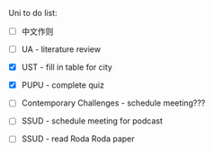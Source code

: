 Uni to do list:
- [ ] 中文作则
- [ ] UA - literature review
- [x] UST - fill in table for city
- [x] PUPU - complete quiz 
- [ ] Contemporary Challenges - schedule meeting???
- [ ] SSUD - schedule meeting for podcast
- [ ] SSUD - read Roda Roda paper

